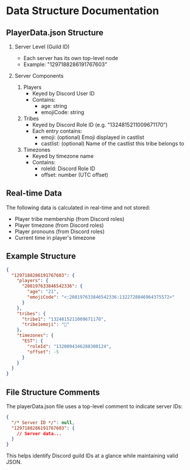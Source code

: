 # Data Structure Documentation

## PlayerData.json Structure

1. Server Level (Guild ID)
   - Each server has its own top-level node
   - Example: "1297188286191767603"

2. Server Components
   1. Players
      - Keyed by Discord User ID
      - Contains:
         - age: string
         - emojiCode: string
   2. Tribes
      - Keyed by Discord Role ID (e.g. "1324815211009671170")
      - Each entry contains:
        - emoji: (optional) Emoji displayed in castlist
        - castlist: (optional) Name of the castlist this tribe belongs to
   3. Timezones
      - Keyed by timezone name
      - Contains:
         - roleId: Discord Role ID
         - offset: number (UTC offset)

## Real-time Data
The following data is calculated in real-time and not stored:
- Player tribe membership (from Discord roles)
- Player timezone (from Discord roles)
- Player pronouns (from Discord roles)
- Current time in player's timezone

## Example Structure
```json
{
  "1297188286191767603": {
    "players": {
      "208197633846542336": {
        "age": "21",
        "emojiCode": "<:208197633846542336:1322728046964375572>"
      }
    },
    "tribes": {
      "tribe1": "1324815211009671170",
      "tribe1emoji": "🦞"
    },
    "timezones": {
      "EST": {
        "roleId": "1320094346288300124",
        "offset": -5
      }
    }
  }
}
```

## File Structure Comments
The playerData.json file uses a top-level comment to indicate server IDs:
```json
{
  "/* Server ID */": null,
  "1297188286191767603": {
    // Server data...
  }
}
```
This helps identify Discord guild IDs at a glance while maintaining valid JSON.
